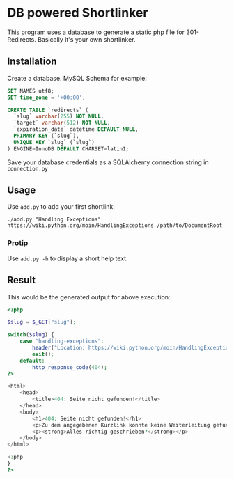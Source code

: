 # DB powered Shortlinker

This program uses a database to generate a static php file for 301-Redirects. Basically it's your own shortlinker.

## Installation

Create a database. MySQL Schema for example:
```sql
SET NAMES utf8;
SET time_zone = '+00:00';

CREATE TABLE `redirects` (
  `slug` varchar(255) NOT NULL,
  `target` varchar(512) NOT NULL,
  `expiration_date` datetime DEFAULT NULL,
  PRIMARY KEY (`slug`),
  UNIQUE KEY `slug` (`slug`)
) ENGINE=InnoDB DEFAULT CHARSET=latin1;
```

Save your database credentials as a SQLAlchemy connection string in `connection.py`

## Usage

Use `add.py` to add your first shortlink:

    ./add.py "Handling Exceptions" https://wiki.python.org/moin/HandlingExceptions /path/to/DocumentRoot

### Protip

Use `add.py -h` to display a short help text.

## Result

This would be the generated output for above execution:

```php
<?php

$slug = $_GET["slug"];

switch($slug) {
	case "handling-exceptions":
		header("Location: https://wiki.python.org/moin/HandlingExceptions", true, 301);
		exit();
    default:
        http_response_code(404);
?>

<html>
    <head>
        <title>404: Seite nicht gefunden!</title>
    </head>
    <body>
        <h1>404: Seite nicht gefunden!</h1>
        <p>Zu dem angegebenen Kurzlink konnte keine Weiterleitung gefunden werden.</p>
        <p><strong>Alles richtig geschrieben?</strong></p>
    </body>
</html>

<?php
}
?>
```

